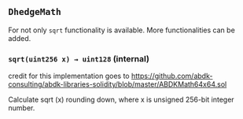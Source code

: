 ## `DhedgeMath`



For not only `sqrt` functionality is available. More functionalities can be added.


### `sqrt(uint256 x) → uint128` (internal)

credit for this implementation goes to https://github.com/abdk-consulting/abdk-libraries-solidity/blob/master/ABDKMath64x64.sol


Calculate sqrt (x) rounding down, where x is unsigned 256-bit integer number.



